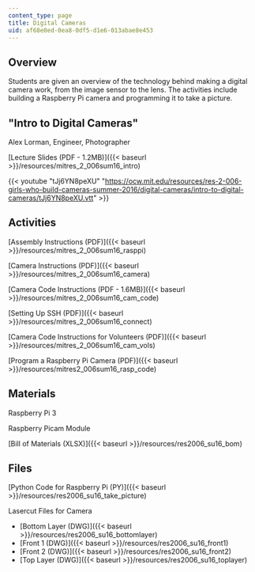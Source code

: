 ```yaml
---
content_type: page
title: Digital Cameras
uid: af68e0ed-0ea8-0df5-d1e6-013abae8e453
---
```


Overview
--------

Students are given an overview of the technology behind making a digital camera work, from the image sensor to the lens. The activities include building a Raspberry Pi camera and programming it to take a picture.

"Intro to Digital Cameras"
--------------------------

Alex Lorman, Engineer, Photographer

[Lecture Slides (PDF - 1.2MB)]({{< baseurl >}}/resources/mitres_2_006sum16_intro)

{{< youtube "tJj6YN8peXU" "https://ocw.mit.edu/resources/res-2-006-girls-who-build-cameras-summer-2016/digital-cameras/intro-to-digital-cameras/tJj6YN8peXU.vtt" >}}

Activities
----------

[Assembly Instructions (PDF)]({{< baseurl >}}/resources/mitres_2_006sum16_rasppi)

[Camera Instructions (PDF)]({{< baseurl >}}/resources/mitres_2_006sum16_camera)

[Camera Code Instructions (PDF - 1.6MB)]({{< baseurl >}}/resources/mitres_2_006sum16_cam_code)

[Setting Up SSH (PDF)]({{< baseurl >}}/resources/mitres_2_006sum16_connect)

[Camera Code Instructions for Volunteers (PDF)]({{< baseurl >}}/resources/mitres_2_006sum16_cam_vols)

[Program a Raspberry Pi Camera (PDF)]({{< baseurl >}}/resources/mitres2_006sum16_rasp_code)

Materials
---------

Raspberry Pi 3

Raspberry Picam Module

[Bill of Materials (XLSX)]({{< baseurl >}}/resources/res2006_su16_bom)

Files
-----

[Python Code for Raspberry Pi (PY)]({{< baseurl >}}/resources/res2006_su16_take_picture)

Lasercut Files for Camera

*   [Bottom Layer (DWG)]({{< baseurl >}}/resources/res2006_su16_bottomlayer)
*   [Front 1 (DWG)]({{< baseurl >}}/resources/res2006_su16_front1)
*   [Front 2 (DWG)]({{< baseurl >}}/resources/res2006_su16_front2)
*   [Top Layer (DWG)]({{< baseurl >}}/resources/res2006_su16_toplayer)